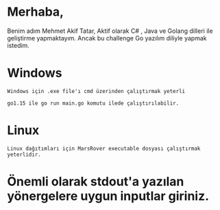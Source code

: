 # Merhaba,

Benim adım Mehmet Akif Tatar,
Aktif olarak C# , Java ve Golang dilleri ile geliştirme yapmaktayım.
Ancak bu challenge Go yazılım diliyle yapmak istedim.

# Windows

    Windows için .exe file'ı cmd üzerinden çalıştırmak yeterli

    go1.15 ile go run main.go komutu ilede çalıştırılabilir.

# Linux

    Linux dağıtımları için MarsRover executable dosyası çalıştırmak yeterlidir.

# Önemli olarak stdout'a yazılan yönergelere uygun inputlar giriniz.
